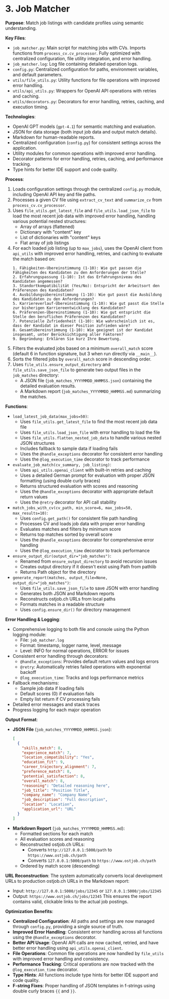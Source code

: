 # 3. Job Matcher

**Purpose**: Match job listings with candidate profiles using semantic understanding.

**Key Files**:
- `job_matcher.py`: Main script for matching jobs with CVs. Imports functions from `process_cv.cv_processor`. Fully optimized with centralized configuration, file utility integration, and error handling.
- `job_matcher.log`: Log file containing detailed operation logs.
- `config.py`: Centralized configuration for paths, environment variables, and default parameters.
- `utils/file_utils.py`: Utility functions for file operations with improved error handling.
- `utils/api_utils.py`: Wrappers for OpenAI API operations with retries and caching.
- `utils/decorators.py`: Decorators for error handling, retries, caching, and execution timing.

**Technologies**:
- OpenAI GPT models (`gpt-4.1`) for semantic matching and evaluation.
- JSON for data storage (both input job data and output match details).
- Markdown for human-readable reports.
- Centralized configuration (`config.py`) for consistent settings across the application.
- Utility modules for common operations with improved error handling.
- Decorator patterns for error handling, retries, caching, and performance tracking.
- Type hints for better IDE support and code quality.

**Process**:
1. Loads configuration settings through the centralized `config.py` module, including OpenAI API key and file paths.
2. Processes a given CV file using `extract_cv_text` and `summarize_cv` from `process_cv.cv_processor`.
3. Uses `file_utils.get_latest_file` and `file_utils.load_json_file` to load the most recent job data with improved error handling, handling various potential nested structures:
   - Array of arrays (flattened)
   - Dictionary with "content" key
   - List of dictionaries with "content" keys
   - Flat array of job listings
4. For each loaded job listing (up to `max_jobs`), uses the OpenAI client from `api_utils` with improved error handling, retries, and caching to evaluate the match based on:
   ```
   1. Fähigkeiten-Übereinstimmung (1-10): Wie gut passen die Fähigkeiten des Kandidaten zu den Anforderungen der Stelle?
   2. Erfahrungspassung (1-10): Ist das Erfahrungsniveau des Kandidaten angemessen?
   3. Standortkompatibilität (Yes/No): Entspricht der Arbeitsort den Präferenzen des Kandidaten?
   4. Ausbildungsübereinstimmung (1-10): Wie gut passt die Ausbildung des Kandidaten zu den Anforderungen?
   5. Karriereverlauf-Übereinstimmung (1-10): Wie gut passt die Stelle zur bisherigen Karriereentwicklung des Kandidaten?
   6. Präferenzen-Übereinstimmung (1-10): Wie gut entspricht die Stelle den beruflichen Präferenzen des Kandidaten?
   7. Potenzielle Zufriedenheit (1-10): Wie wahrscheinlich ist es, dass der Kandidat in dieser Position zufrieden wäre?
   8. Gesamtübereinstimmung (1-10): Wie geeignet ist der Kandidat insgesamt, unter Berücksichtigung aller Faktoren?
   9. Begründung: Erklären Sie kurz Ihre Bewertung.
   ```
5. Filters the evaluated jobs based on a minimum `overall_match` score (default 6 in function signature, but 3 when run directly via `__main__`).
6. Sorts the filtered jobs by `overall_match` score in descending order.
7. Uses `file_utils.ensure_output_directory` and `file_utils.save_json_file` to generate two output files in the `job_matches` directory:
   - A JSON file (`job_matches_YYYYMMDD_HHMMSS.json`) containing the detailed evaluation results.
   - A Markdown report (`job_matches_YYYYMMDD_HHMMSS.md`) summarizing the matches.

**Functions**:
- `load_latest_job_data(max_jobs=50)`: 
  - Uses `file_utils.get_latest_file` to find the most recent job data file
  - Uses `file_utils.load_json_file` with error handling to load the file
  - Uses `file_utils.flatten_nested_job_data` to handle various nested JSON structures
  - Includes fallback to sample data if loading fails
  - Uses the `@handle_exceptions` decorator for consistent error handling
  - Uses the `@log_execution_time` decorator to track performance
- `evaluate_job_match(cv_summary, job_listing)`:
  - Uses `api_utils.openai_client` with built-in retries and caching
  - Uses a detailed German prompt for evaluation with proper JSON formatting (using double curly braces)
  - Returns structured evaluation with scores and reasoning
  - Uses the `@handle_exceptions` decorator with appropriate default return values
  - Uses the `@retry` decorator for API call stability
- `match_jobs_with_cv(cv_path, min_score=6, max_jobs=50, max_results=10)`:
  - Uses `config.get_path()` for consistent file path handling
  - Processes CV and loads job data with proper error handling
  - Evaluates matches and filters by minimum score
  - Returns top matches sorted by overall score
  - Uses the `@handle_exceptions` decorator for comprehensive error handling
  - Uses the `@log_execution_time` decorator to track performance
- `ensure_output_dir(output_dir="job_matches")`:
  - Renamed from `ensure_output_directory` to avoid recursion issues
  - Creates output directory if it doesn't exist using Path from pathlib
  - Returns Path object for the directory
- `generate_report(matches, output_file=None, output_dir="job_matches")`:
  - Uses `file_utils.save_json_file` to save JSON with error handling
  - Generates both JSON and Markdown reports
  - Reconstructs ostjob.ch URLs from local paths
  - Formats matches in a readable structure
  - Uses `config.ensure_dir()` for directory management

**Error Handling & Logging**:
- Comprehensive logging to both file and console using the Python logging module:
  - File: `job_matcher.log`
  - Format: timestamp, logger name, level, message
  - Level: INFO for normal operations, ERROR for issues
- Consistent error handling through decorators:
  - `@handle_exceptions`: Provides default return values and logs errors
  - `@retry`: Automatically retries failed operations with exponential backoff
  - `@log_execution_time`: Tracks and logs performance metrics
- Fallback mechanisms:
  - Sample job data if loading fails
  - Default scores (0) if evaluation fails
  - Empty list return if CV processing fails
- Detailed error messages and stack traces
- Progress logging for each major operation

**Output Format**:
- **JSON File** (`job_matches_YYYYMMDD_HHMMSS.json`):
  ```json
  [
    {
      "skills_match": 8,
      "experience_match": 7,
      "location_compatibility": "Yes",
      "education_fit": 9,
      "career_trajectory_alignment": 7,
      "preference_match": 8,
      "potential_satisfaction": 8,
      "overall_match": 8,
      "reasoning": "Detailed reasoning here",
      "job_title": "Position Title",
      "company_name": "Company Name",
      "job_description": "Full description",
      "location": "Location",
      "application_url": "URL"
    }
  ]
  ```
- **Markdown Report** (`job_matches_YYYYMMDD_HHMMSS.md`):
  - Formatted sections for each match
  - All evaluation scores and reasoning
  - Reconstructed ostjob.ch URLs:
    - Converts `http://127.0.0.1:5000/path` to `https://www.ostjob.ch/path`
    - Converts `127.0.0.1:5000/path` to `https://www.ostjob.ch/path`
  - Ordered by match score (descending)

**URL Reconstruction**:
The system automatically converts local development URLs to production ostjob.ch URLs in the Markdown report:
- Input: `http://127.0.0.1:5000/jobs/12345` or `127.0.0.1:5000/jobs/12345`
- Output: `https://www.ostjob.ch/jobs/12345`
This ensures the report contains valid, clickable links to the actual job postings.

**Optimization Benefits**:
- **Centralized Configuration**: All paths and settings are now managed through `config.py`, providing a single source of truth.
- **Improved Error Handling**: Consistent error handling across all functions using the `@handle_exceptions` decorator.
- **Better API Usage**: OpenAI API calls are now cached, retried, and have better error handling using `api_utils.openai_client`.
- **File Operations**: Common file operations are now handled by `file_utils` with improved error handling and consistency.
- **Performance Tracking**: Critical operations are now tracked with the `@log_execution_time` decorator.
- **Type Hints**: All functions include type hints for better IDE support and code quality.
- **F-string Fixes**: Proper handling of JSON templates in f-strings using double curly braces `{{` and `}}`.
